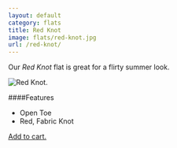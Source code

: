 ```yaml
---
layout: default
category: flats
title: Red Knot
image: flats/red-knot.jpg
url: /red-knot/
---
```


Our *Red Knot* flat is great for a flirty summer look.
 
<img class="product-img" src="{{site.baseurl}}/images/flats/red-knot.jpg" alt="Red Knot.">

####Features

- Open Toe
- Red, Fabric Knot

<a class="btn-alt brand-family" href="{{site.baseurl}}/cart/">Add to cart.</a>